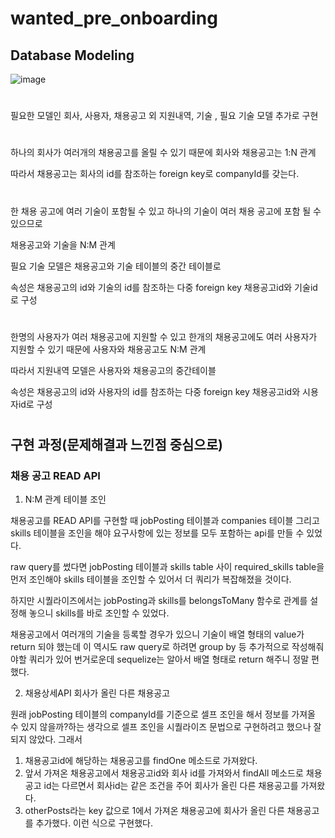 # wanted_pre_onboarding

## Database Modeling

![image](https://user-images.githubusercontent.com/99064214/186046791-4e51e941-a73e-4bd1-8085-19ea323030b4.png)

#
필요한 모델인 회사, 사용자, 채용공고 외 지원내역, 기술 , 필요 기술 모델 추가로 구현
#
하나의 회사가 여러개의 채용공고를 올릴 수 있기 때문에 회사와 채용공고는 1:N 관계


따라서 채용공고는 회사의 id를 참조하는 foreign key로 companyId를 갖는다. 

#

한 채용 공고에 여러 기술이 포함될 수 있고 하나의 기술이 여러 채용 공고에 포함 될 수 있으므로


채용공고와 기술을 N:M 관계


필요 기술 모델은 채용공고와 기술 테이블의 중간 테이블로


속성은 채용공고의 id와 기술의 id를 참조하는 다중 foreign key 채용공고id와 기술id로 구성

#

한명의 사용자가 여러 채용공고에 지원할 수 있고 한개의 채용공고에도 여러 사용자가 지원할 수 있기 때문에 사용자와 채용공고도 N:M 관계


따라서 지원내역 모델은 사용자와 채용공고의 중간테이블


속성은 채용공고의 id와 사용자의 id를 참조하는 다중 foreign key 채용공고id와 시용자id로 구성
#
## 구현 과정(문제해결과 느낀점 중심으로)


### 채용 공고 READ API

1. N:M 관계 테이블 조인

채용공고를 READ API를 구현할 때 jobPosting 테이블과 companies 테이블 그리고 skills 테이블을 조인을 해야 요구사항에 있는 정보를 모두 포함하는 api를 만들 수 있었다.

raw query를 썼다면 jobPosting 테이블과 skills table 사이 required_skills table을 먼저 조인해야 skills 테이블을 조인할 수 있어서 더 쿼리가 복잡해졌을 것이다.

하지만 시퀄라이즈에서는 jobPosting과 skills를 belongsToMany 함수로 관계를 설정해 놓으니 skills를 바로 조인할 수 있었다.

채용공고에서 여러개의 기술을 등록할 경우가 있으니 기술이 배열 형태의 value가 return 되야 했는데 이 역시도 raw query로 하려면 group by 등 추가적으로 작성해줘야할 쿼리가 있어 번거로운데 sequelize는 알아서 배열 형태로 return 해주니 정말 편했다.

2. 채용상세API 회사가 올린 다른 채용공고

원래 jobPosting 테이블의 companyId를 기준으로 셀프 조인을 해서 정보를 가져올 수 있지 않을까?하는 생각으로
셀프 조인을 시퀄라이즈 문법으로 구현하려고 했으나 잘되지 않았다.
그래서 
1. 채용공고id에 해당하는 채용공고를 findOne 메소드로 가져왔다. 
2. 앞서 가져온 채용공고에서 채용공고id와 회사 id를 가져와서 findAll 메소드로 채용공고 id는 다르면서 회사id는 같은 조건을 주어  회사가 올린 다른 채용공고를 가져왔다.
3. otherPosts라는 key 값으로 1에서 가져온 채용공고에 회사가 올린 다른 채용공고를 추가했다. 
이런 식으로 구현했다.
